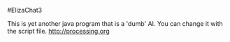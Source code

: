 #ElizaChat3

This is yet another java program that is a 'dumb' AI.
You can change it with the script file.
http://processing.org